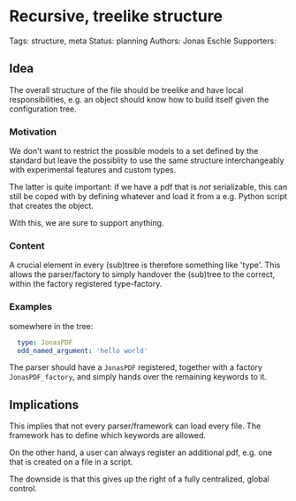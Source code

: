 # Recursive, treelike structure

Tags: structure, meta
Status: planning
Authors: Jonas Eschle
Supporters: 


## Idea

The overall structure of the file should be treelike and have local responsibilities, e.g.
an object should know how to build itself given the configuration tree.

### Motivation

We don't want to restrict the possible models to a set defined by the standard but leave the
possiblity to use the same structure interchangeably with experimental features and
custom types.

The latter is quite important: if we have a pdf that is _not_ serializable, this can
still be coped with by defining whatever and load it from a e.g. Python script that
creates the object.

With this, we are sure to support anything.

### Content

A crucial element in every (sub)tree is therefore something like 'type'. This allows the parser/factory
to simply handover the (sub)tree to the correct, within the factory registered type-factory.

### Examples

somewhere in the tree:
```yaml
  type: JonasPDF
  odd_named_argument: 'hello world'
```

The parser should have a `JonasPDF` registered, together with a factory `JonasPDF_factory`, and simply hands over the 
remaining keywords to it.


## Implications

This implies that not every parser/framework can load every file. The framework has to define
which keywords are allowed.

On the other hand, a user can always register an additional pdf, e.g. one that
is created on a file in a script.

The downside is that this gives up the right of a fully centralized, global control.
